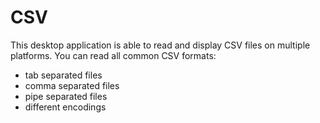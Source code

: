 # CSV

This desktop application is able to read and display CSV files on multiple platforms.
You can read all common CSV formats:
- tab separated files
- comma separated files
- pipe separated files
- different encodings
